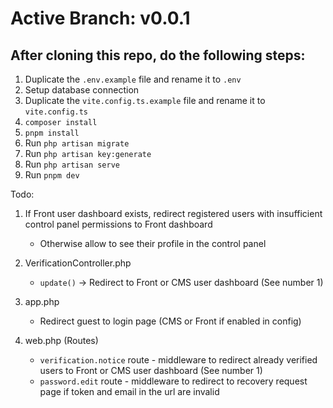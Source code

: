 # Active Branch: v0.0.1

## After cloning this repo, do the following steps:

1. Duplicate the `.env.example` file and rename it to `.env`
2. Setup database connection
3. Duplicate the `vite.config.ts.example` file and rename it to `vite.config.ts`
4. `composer install`
5. `pnpm install`
6. Run `php artisan migrate`
7. Run `php artisan key:generate`
8. Run `php artisan serve`
9. Run `pnpm dev`

Todo:

1. If Front user dashboard exists, redirect registered users with insufficient control panel permissions to Front dashboard
    - Otherwise allow to see their profile in the control panel
2. VerificationController.php

    - `update()` -> Redirect to Front or CMS user dashboard (See number 1)

3. app.php
    - Redirect guest to login page (CMS or Front if enabled in config)
4. web.php (Routes)
    - `verification.notice` route - middleware to redirect already verified users to Front or CMS user dashboard (See number 1)
    - `password.edit` route - middleware to redirect to recovery request page if token and email in the url are invalid
